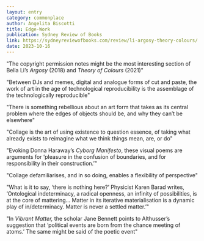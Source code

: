 ```yaml
---
layout: entry
category: commonplace
author: Angelita Biscotti
title: Edge-Work
publication: Sydney Review of Books
link: https://sydneyreviewofbooks.com/review/li-argosy-theory-colours/
date: 2023-10-16
---
```


"The copyright permission notes might be the most interesting section of Bella Li’s *Argosy* (2018) and *Theory of Colours* (2021)"

"Between DJs and memes, digital and analogue forms of cut and paste, the work of art in the age of technological reproducibility is the assemblage of the technologically reproducible"

"There is something rebellious about an art form that takes as its central problem where the edges of objects should be, and why they can’t be elsewhere"

"Collage is the art of using existence to question essence, of taking what already exists to reimagine what we think things mean, are, or do"

"Evoking Donna Haraway’s *Cyborg Manifesto*, these visual poems are arguments for ‘pleasure in the confusion of boundaries, and for responsibility in their construction.’"

"Collage defamiliarises, and in so doing, enables a flexibility of perspective"

"What is it to say, ‘there is nothing here?’ Physicist Karen Barad writes, ‘Ontological indeterminacy, a radical openness, an infinity of possibilities, is at the core of mattering… Matter in its iterative materialisation is a dynamic play of in/determinacy. Matter is never a settled matter.’"

"In *Vibrant Matter,* the scholar Jane Bennett points to Althusser’s suggestion that ‘political events are born from the chance meeting of atoms.’ The same might be said of the poetic event"
